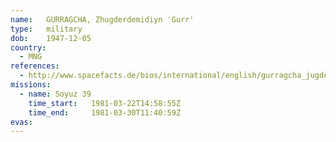 ```yaml
---
name:	GURRAGCHA, Zhugderdemidiyn 'Gurr'
type:	military
dob:	1947-12-05
country:
  - MNG
references:
  - http://www.spacefacts.de/bios/international/english/gurragcha_jugderdemidin.htm
missions:
  - name: Soyuz 39
    time_start:   1981-03-22T14:58:55Z
    time_end:     1981-03-30T11:40:59Z
evas:
---
```

